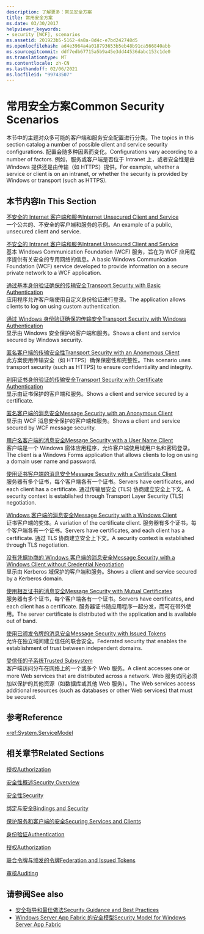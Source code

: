 ```yaml
---
description: 了解更多：常见安全方案
title: 常用安全方案
ms.date: 03/30/2017
helpviewer_keywords:
- security [WCF], scenarios
ms.assetid: 201923b5-5162-4a8a-8d4c-e7bd242748d5
ms.openlocfilehash: ad4e3964a4a018793653b5eb48b91ca566840abb
ms.sourcegitcommit: ddf7edb67715a5b9a45e3dd44536dabc153c1de0
ms.translationtype: MT
ms.contentlocale: zh-CN
ms.lasthandoff: 02/06/2021
ms.locfileid: "99743507"
---
```

# <a name="common-security-scenarios"></a><span data-ttu-id="96bbb-103">常用安全方案</span><span class="sxs-lookup"><span data-stu-id="96bbb-103">Common Security Scenarios</span></span>

<span data-ttu-id="96bbb-104">本节中的主题对众多可能的客户端和服务安全配置进行分类。</span><span class="sxs-lookup"><span data-stu-id="96bbb-104">The topics in this section catalog a number of possible client and service security configurations.</span></span> <span data-ttu-id="96bbb-105">配置会随多种因素而变化。</span><span class="sxs-lookup"><span data-stu-id="96bbb-105">Configurations vary according to a number of factors.</span></span> <span data-ttu-id="96bbb-106">例如，服务或客户端是否位于 Intranet 上，或者安全性是由 Windows 提供还是由传输（如 HTTPS）提供。</span><span class="sxs-lookup"><span data-stu-id="96bbb-106">For example, whether a service or client is on an intranet, or whether the security is provided by Windows or transport (such as HTTPS).</span></span>  
  
## <a name="in-this-section"></a><span data-ttu-id="96bbb-107">本节内容</span><span class="sxs-lookup"><span data-stu-id="96bbb-107">In This Section</span></span>  

 [<span data-ttu-id="96bbb-108">不安全的 Internet 客户端和服务</span><span class="sxs-lookup"><span data-stu-id="96bbb-108">Internet Unsecured Client and Service</span></span>](internet-unsecured-client-and-service.md)  
 <span data-ttu-id="96bbb-109">一个公共的、不安全的客户端和服务的示例。</span><span class="sxs-lookup"><span data-stu-id="96bbb-109">An example of a public, unsecured client and service.</span></span>  
  
 [<span data-ttu-id="96bbb-110">不安全的 Intranet 客户端和服务</span><span class="sxs-lookup"><span data-stu-id="96bbb-110">Intranet Unsecured Client and Service</span></span>](intranet-unsecured-client-and-service.md)  
 <span data-ttu-id="96bbb-111">基本 Windows Communication Foundation (WCF) 服务，旨在为 WCF 应用程序提供有关安全的专用网络的信息。</span><span class="sxs-lookup"><span data-stu-id="96bbb-111">A basic Windows Communication Foundation (WCF) service developed to provide information on a secure private network to a WCF application.</span></span>  
  
 [<span data-ttu-id="96bbb-112">通过基本身份验证确保的传输安全</span><span class="sxs-lookup"><span data-stu-id="96bbb-112">Transport Security with Basic Authentication</span></span>](transport-security-with-basic-authentication.md)  
 <span data-ttu-id="96bbb-113">应用程序允许客户端使用自定义身份验证进行登录。</span><span class="sxs-lookup"><span data-stu-id="96bbb-113">The application allows clients to log on using custom authentication.</span></span>  
  
 [<span data-ttu-id="96bbb-114">通过 Windows 身份验证确保的传输安全</span><span class="sxs-lookup"><span data-stu-id="96bbb-114">Transport Security with Windows Authentication</span></span>](transport-security-with-windows-authentication.md)  
 <span data-ttu-id="96bbb-115">显示由 Windows 安全保护的客户端和服务。</span><span class="sxs-lookup"><span data-stu-id="96bbb-115">Shows a client and service secured by Windows security.</span></span>  
  
 [<span data-ttu-id="96bbb-116">匿名客户端的传输安全性</span><span class="sxs-lookup"><span data-stu-id="96bbb-116">Transport Security with an Anonymous Client</span></span>](transport-security-with-an-anonymous-client.md)  
 <span data-ttu-id="96bbb-117">此方案使用传输安全（如 HTTPS）确保保密性和完整性。</span><span class="sxs-lookup"><span data-stu-id="96bbb-117">This scenario uses transport security (such as HTTPS) to ensure confidentiality and integrity.</span></span>  
  
 [<span data-ttu-id="96bbb-118">利用证书身份验证的传输安全</span><span class="sxs-lookup"><span data-stu-id="96bbb-118">Transport Security with Certificate Authentication</span></span>](transport-security-with-certificate-authentication.md)  
 <span data-ttu-id="96bbb-119">显示由证书保护的客户端和服务。</span><span class="sxs-lookup"><span data-stu-id="96bbb-119">Shows a client and service secured by a certificate.</span></span>  
  
 [<span data-ttu-id="96bbb-120">匿名客户端的消息安全</span><span class="sxs-lookup"><span data-stu-id="96bbb-120">Message Security with an Anonymous Client</span></span>](message-security-with-an-anonymous-client.md)  
 <span data-ttu-id="96bbb-121">显示由 WCF 消息安全保护的客户端和服务。</span><span class="sxs-lookup"><span data-stu-id="96bbb-121">Shows a client and service secured by WCF message security.</span></span>  
  
 [<span data-ttu-id="96bbb-122">用户名客户端的消息安全</span><span class="sxs-lookup"><span data-stu-id="96bbb-122">Message Security with a User Name Client</span></span>](message-security-with-a-user-name-client.md)  
 <span data-ttu-id="96bbb-123">客户端是一个 Windows 窗体应用程序，允许客户端使用域用户名和密码登录。</span><span class="sxs-lookup"><span data-stu-id="96bbb-123">The client is a Windows Forms application that allows clients to log on using a domain user name and password.</span></span>  
  
 [<span data-ttu-id="96bbb-124">使用证书客户端的消息安全</span><span class="sxs-lookup"><span data-stu-id="96bbb-124">Message Security with a Certificate Client</span></span>](message-security-with-a-certificate-client.md)  
 <span data-ttu-id="96bbb-125">服务器有多个证书，每个客户端各有一个证书。</span><span class="sxs-lookup"><span data-stu-id="96bbb-125">Servers have certificates, and each client has a certificate.</span></span> <span data-ttu-id="96bbb-126">通过传输层安全 (TLS) 协商建立安全上下文。</span><span class="sxs-lookup"><span data-stu-id="96bbb-126">A security context is established through Transport Layer Security (TLS) negotiation.</span></span>  
  
 [<span data-ttu-id="96bbb-127">Windows 客户端的消息安全</span><span class="sxs-lookup"><span data-stu-id="96bbb-127">Message Security with a Windows Client</span></span>](message-security-with-a-windows-client.md)  
 <span data-ttu-id="96bbb-128">证书客户端的变体。</span><span class="sxs-lookup"><span data-stu-id="96bbb-128">A variation of the certificate client.</span></span> <span data-ttu-id="96bbb-129">服务器有多个证书，每个客户端各有一个证书。</span><span class="sxs-lookup"><span data-stu-id="96bbb-129">Servers have certificates, and each client has a certificate.</span></span> <span data-ttu-id="96bbb-130">通过 TLS 协商建立安全上下文。</span><span class="sxs-lookup"><span data-stu-id="96bbb-130">A security context is established through TLS negotiation.</span></span>  
  
 [<span data-ttu-id="96bbb-131">没有凭据协商的 Windows 客户端的消息安全</span><span class="sxs-lookup"><span data-stu-id="96bbb-131">Message Security with a Windows Client without Credential Negotiation</span></span>](message-security-with-a-windows-client-without-credential-negotiation.md)  
 <span data-ttu-id="96bbb-132">显示由 Kerberos 域保护的客户端和服务。</span><span class="sxs-lookup"><span data-stu-id="96bbb-132">Shows a client and service secured by a Kerberos domain.</span></span>  
  
 [<span data-ttu-id="96bbb-133">使用相互证书的消息安全</span><span class="sxs-lookup"><span data-stu-id="96bbb-133">Message Security with Mutual Certificates</span></span>](message-security-with-mutual-certificates.md)  
 <span data-ttu-id="96bbb-134">服务器有多个证书，每个客户端各有一个证书。</span><span class="sxs-lookup"><span data-stu-id="96bbb-134">Servers have certificates, and each client has a certificate.</span></span> <span data-ttu-id="96bbb-135">服务器证书随应用程序一起分发，而可在带外使用。</span><span class="sxs-lookup"><span data-stu-id="96bbb-135">The server certificate is distributed with the application and is available out of band.</span></span>  
  
 [<span data-ttu-id="96bbb-136">使用已颁发令牌的消息安全</span><span class="sxs-lookup"><span data-stu-id="96bbb-136">Message Security with Issued Tokens</span></span>](message-security-with-issued-tokens.md)  
 <span data-ttu-id="96bbb-137">允许在独立域间建立信任的联合安全。</span><span class="sxs-lookup"><span data-stu-id="96bbb-137">Federated security that enables the establishment of trust between independent domains.</span></span>  
  
 [<span data-ttu-id="96bbb-138">受信任的子系统</span><span class="sxs-lookup"><span data-stu-id="96bbb-138">Trusted Subsystem</span></span>](trusted-subsystem.md)  
 <span data-ttu-id="96bbb-139">客户端访问分布在网络上的一个或多个 Web 服务。</span><span class="sxs-lookup"><span data-stu-id="96bbb-139">A client accesses one or more Web services that are distributed across a network.</span></span> <span data-ttu-id="96bbb-140">Web 服务访问必须加以保护的其他资源（如数据库或其他 Web 服务）。</span><span class="sxs-lookup"><span data-stu-id="96bbb-140">The Web services access additional resources (such as databases or other Web services) that must be secured.</span></span>  
  
## <a name="reference"></a><span data-ttu-id="96bbb-141">参考</span><span class="sxs-lookup"><span data-stu-id="96bbb-141">Reference</span></span>  

 <xref:System.ServiceModel>  
  
## <a name="related-sections"></a><span data-ttu-id="96bbb-142">相关章节</span><span class="sxs-lookup"><span data-stu-id="96bbb-142">Related Sections</span></span>  

 [<span data-ttu-id="96bbb-143">授权</span><span class="sxs-lookup"><span data-stu-id="96bbb-143">Authorization</span></span>](authorization-in-wcf.md)  
  
 [<span data-ttu-id="96bbb-144">安全性概述</span><span class="sxs-lookup"><span data-stu-id="96bbb-144">Security Overview</span></span>](security-overview.md)  
  
 [<span data-ttu-id="96bbb-145">安全性</span><span class="sxs-lookup"><span data-stu-id="96bbb-145">Security</span></span>](security.md)  
  
 [<span data-ttu-id="96bbb-146">绑定与安全</span><span class="sxs-lookup"><span data-stu-id="96bbb-146">Bindings and Security</span></span>](bindings-and-security.md)  
  
 [<span data-ttu-id="96bbb-147">保护服务和客户端的安全</span><span class="sxs-lookup"><span data-stu-id="96bbb-147">Securing Services and Clients</span></span>](securing-services-and-clients.md)  
  
 [<span data-ttu-id="96bbb-148">身份验证</span><span class="sxs-lookup"><span data-stu-id="96bbb-148">Authentication</span></span>](authentication-in-wcf.md)  
  
 [<span data-ttu-id="96bbb-149">授权</span><span class="sxs-lookup"><span data-stu-id="96bbb-149">Authorization</span></span>](authorization-in-wcf.md)  
  
 [<span data-ttu-id="96bbb-150">联合令牌与颁发的令牌</span><span class="sxs-lookup"><span data-stu-id="96bbb-150">Federation and Issued Tokens</span></span>](federation-and-issued-tokens.md)  
  
 [<span data-ttu-id="96bbb-151">审核</span><span class="sxs-lookup"><span data-stu-id="96bbb-151">Auditing</span></span>](auditing-security-events.md)  
  
## <a name="see-also"></a><span data-ttu-id="96bbb-152">请参阅</span><span class="sxs-lookup"><span data-stu-id="96bbb-152">See also</span></span>

- [<span data-ttu-id="96bbb-153">安全指导和最佳做法</span><span class="sxs-lookup"><span data-stu-id="96bbb-153">Security Guidance and Best Practices</span></span>](security-guidance-and-best-practices.md)
- <span data-ttu-id="96bbb-154">[Windows Server App Fabric 的安全模型](/previous-versions/appfabric/ee677202(v=azure.10))</span><span class="sxs-lookup"><span data-stu-id="96bbb-154">[Security Model for Windows Server App Fabric](/previous-versions/appfabric/ee677202(v=azure.10))</span></span>
